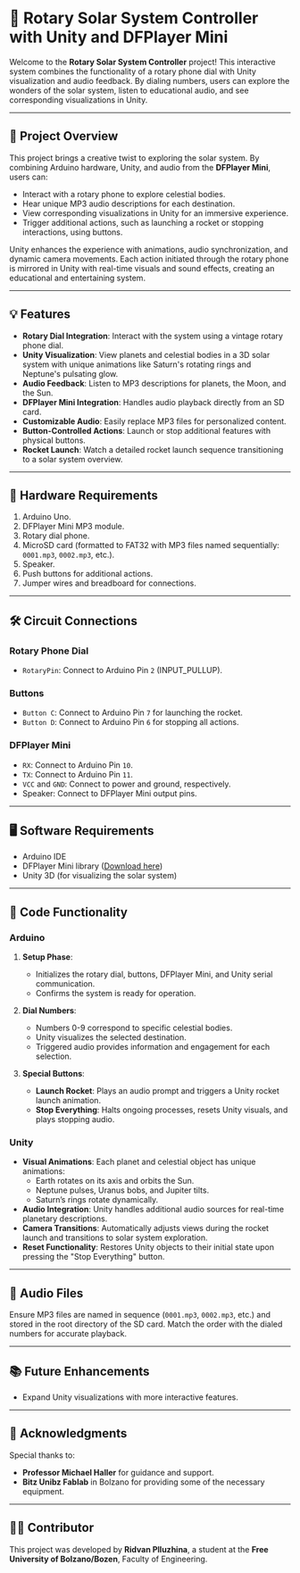 # 🚀 Rotary Solar System Controller with Unity and DFPlayer Mini

Welcome to the **Rotary Solar System Controller** project! This interactive system combines the functionality of a rotary phone dial with Unity visualization and audio feedback. By dialing numbers, users can explore the wonders of the solar system, listen to educational audio, and see corresponding visualizations in Unity.

---

## 🎯 Project Overview

This project brings a creative twist to exploring the solar system. By combining Arduino hardware, Unity, and audio from the **DFPlayer Mini**, users can:
- Interact with a rotary phone to explore celestial bodies.
- Hear unique MP3 audio descriptions for each destination.
- View corresponding visualizations in Unity for an immersive experience.
- Trigger additional actions, such as launching a rocket or stopping interactions, using buttons.

Unity enhances the experience with animations, audio synchronization, and dynamic camera movements. Each action initiated through the rotary phone is mirrored in Unity with real-time visuals and sound effects, creating an educational and entertaining system.

---

## 💡 Features

- **Rotary Dial Integration**: Interact with the system using a vintage rotary phone dial.
- **Unity Visualization**: View planets and celestial bodies in a 3D solar system with unique animations like Saturn's rotating rings and Neptune's pulsating glow.
- **Audio Feedback**: Listen to MP3 descriptions for planets, the Moon, and the Sun.
- **DFPlayer Mini Integration**: Handles audio playback directly from an SD card.
- **Customizable Audio**: Easily replace MP3 files for personalized content.
- **Button-Controlled Actions**: Launch or stop additional features with physical buttons.
- **Rocket Launch**: Watch a detailed rocket launch sequence transitioning to a solar system overview.

---

## 🔧 Hardware Requirements

1. Arduino Uno.
2. DFPlayer Mini MP3 module.
3. Rotary dial phone.
4. MicroSD card (formatted to FAT32 with MP3 files named sequentially: `0001.mp3`, `0002.mp3`, etc.).
5. Speaker.
6. Push buttons for additional actions.
7. Jumper wires and breadboard for connections.

---

## 🛠️ Circuit Connections

### **Rotary Phone Dial**
- `RotaryPin`: Connect to Arduino Pin `2` (INPUT_PULLUP).
  
### **Buttons**
- `Button C`: Connect to Arduino Pin `7` for launching the rocket.
- `Button D`: Connect to Arduino Pin `6` for stopping all actions.

### **DFPlayer Mini**
- `RX`: Connect to Arduino Pin `10`.
- `TX`: Connect to Arduino Pin `11`.
- `VCC` and `GND`: Connect to power and ground, respectively.
- Speaker: Connect to DFPlayer Mini output pins.

---

## 🖥️ Software Requirements

- Arduino IDE
- DFPlayer Mini library ([Download here](https://github.com/DFRobot/DFRobotDFPlayerMini))
- Unity 3D (for visualizing the solar system)

---

## 📜 Code Functionality

### Arduino
1. **Setup Phase**:
   - Initializes the rotary dial, buttons, DFPlayer Mini, and Unity serial communication.
   - Confirms the system is ready for operation.

2. **Dial Numbers**:
   - Numbers 0-9 correspond to specific celestial bodies.
   - Unity visualizes the selected destination.
   - Triggered audio provides information and engagement for each selection.

3. **Special Buttons**:
   - **Launch Rocket**: Plays an audio prompt and triggers a Unity rocket launch animation.
   - **Stop Everything**: Halts ongoing processes, resets Unity visuals, and plays stopping audio.

### Unity
- **Visual Animations**: Each planet and celestial object has unique animations:
  - Earth rotates on its axis and orbits the Sun.
  - Neptune pulses, Uranus bobs, and Jupiter tilts.
  - Saturn’s rings rotate dynamically.
- **Audio Integration**: Unity handles additional audio sources for real-time planetary descriptions.
- **Camera Transitions**: Automatically adjusts views during the rocket launch and transitions to solar system exploration.
- **Reset Functionality**: Restores Unity objects to their initial state upon pressing the "Stop Everything" button.

---

## 🎵 Audio Files

Ensure MP3 files are named in sequence (`0001.mp3`, `0002.mp3`, etc.) and stored in the root directory of the SD card. Match the order with the dialed numbers for accurate playback.

---

## 📚 Future Enhancements

- Expand Unity visualizations with more interactive features.


---

## 🤝 Acknowledgments

Special thanks to:
- **Professor Michael Haller** for guidance and support.
- **Bitz Unibz Fablab** in Bolzano for providing some of the necessary equipment.

---

## 👨‍🎓 Contributor

This project was developed by **Ridvan Plluzhina**, a student at the **Free University of Bolzano/Bozen**, Faculty of Engineering.
